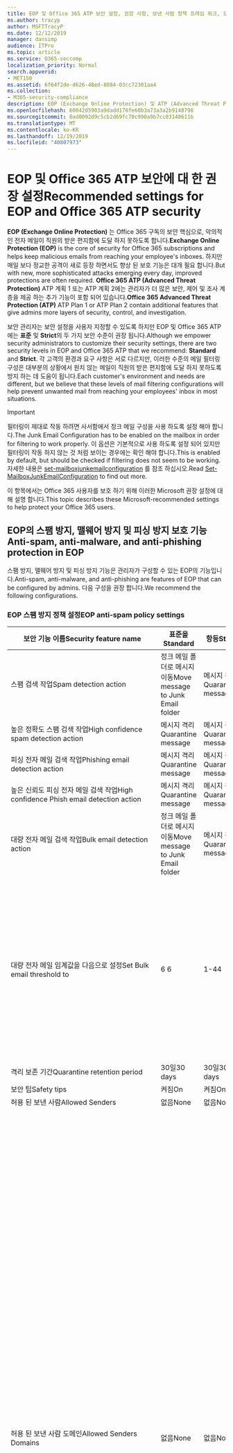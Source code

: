 ```yaml
---
title: EOP 및 Office 365 ATP 보안 설정, 권장 사항, 보낸 사람 정책 프레임 워크, 도메인 기반 메시지 보고 및 적합성에 대 한 Microsoft 권장 사항, DomainKeys 식별 된 메일, 단계, 작업 방법, 보안 기준, EOP에 대 한 초기 계획 ATP, 설치 ATP, 설치 EOP, ATP 구성, 구성 EOP, 보안 구성
ms.author: tracyp
author: MSFTTracyP
ms.date: 12/12/2019
manager: dansimp
audience: ITPro
ms.topic: article
ms.service: O365-seccomp
localization_priority: Normal
search.appverid:
- MET150
ms.assetid: 6f64f2de-d626-48ed-8084-03cc72301aa4
ms.collection:
- M365-security-compliance
description: EOP (Exchange Online Protection) 및 ATP (Advanced Threat Protection) 보안 설정에 대 한 모범 사례 표준 보호에 대 한 최신 권장 사항은 무엇 인가요? 보다 엄격한 기능을 사용 하려면 어떻게 해야 합니까? 또한 ATP (Advanced Threat Protection)를 사용 하는 경우에는 어떤 것을 얻게 됩니까?
ms.openlocfilehash: 60042d5903a9dadd178fe68b3a73a3a2b9148798
ms.sourcegitcommit: 0ad0092d9c5cb2d69fc70c990a9b7cc03140611b
ms.translationtype: MT
ms.contentlocale: ko-KR
ms.lasthandoff: 12/19/2019
ms.locfileid: "40807973"
---
```

# <a name="recommended-settings-for-eop-and-office-365-atp-security"></a><span data-ttu-id="80d9f-106">EOP 및 Office 365 ATP 보안에 대 한 권장 설정</span><span class="sxs-lookup"><span data-stu-id="80d9f-106">Recommended settings for EOP and Office 365 ATP security</span></span>

<span data-ttu-id="80d9f-107">**EOP (Exchange Online Protection)** 는 Office 365 구독의 보안 핵심으로, 악의적인 전자 메일이 직원의 받은 편지함에 도달 하지 못하도록 합니다.</span><span class="sxs-lookup"><span data-stu-id="80d9f-107">**Exchange Online Protection (EOP)** is the core of security for Office 365 subscriptions and helps keep malicious emails from reaching your employee's inboxes.</span></span> <span data-ttu-id="80d9f-108">하지만 매일 보다 정교한 공격이 새로 등장 하면서도 향상 된 보호 기능은 대개 필요 합니다.</span><span class="sxs-lookup"><span data-stu-id="80d9f-108">But with new, more sophisticated attacks emerging every day, improved protections are often required.</span></span> <span data-ttu-id="80d9f-109">**Office 365 ATP (Advanced Threat Protection)** ATP 계획 1 또는 ATP 계획 2에는 관리자가 더 많은 보안, 제어 및 조사 계층을 제공 하는 추가 기능이 포함 되어 있습니다.</span><span class="sxs-lookup"><span data-stu-id="80d9f-109">**Office 365 Advanced Threat Protection (ATP)** ATP Plan 1 or ATP Plan 2 contain additional features that give admins more layers of security, control, and investigation.</span></span>

<span data-ttu-id="80d9f-110">보안 관리자는 보안 설정을 사용자 지정할 수 있도록 하지만 EOP 및 Office 365 ATP에는 **표준** 및 **Strict**의 두 가지 보안 수준이 권장 됩니다.</span><span class="sxs-lookup"><span data-stu-id="80d9f-110">Although we empower security administrators to customize their security settings, there are two security levels in EOP and Office 365 ATP that we recommend: **Standard** and **Strict**.</span></span> <span data-ttu-id="80d9f-111">각 고객의 환경과 요구 사항은 서로 다르지만, 이러한 수준의 메일 필터링 구성은 대부분의 상황에서 원치 않는 메일이 직원의 받은 편지함에 도달 하지 못하도록 방지 하는 데 도움이 됩니다.</span><span class="sxs-lookup"><span data-stu-id="80d9f-111">Each customer's environment and needs are different, but we believe that these levels of mail filtering configurations will help prevent unwanted mail from reaching your employees' inbox in most situations.</span></span>

> [!IMPORTANT]
> <span data-ttu-id="80d9f-112">필터링이 제대로 작동 하려면 사서함에서 정크 메일 구성을 사용 하도록 설정 해야 합니다.</span><span class="sxs-lookup"><span data-stu-id="80d9f-112">The Junk Email Configuration has to be enabled on the mailbox in order for filtering to work properly.</span></span> <span data-ttu-id="80d9f-113">이 옵션은 기본적으로 사용 하도록 설정 되어 있지만 필터링이 작동 하지 않는 것 처럼 보이는 경우에는 확인 해야 합니다.</span><span class="sxs-lookup"><span data-stu-id="80d9f-113">This is enabled by default, but should be checked if filtering does not seem to be working.</span></span> <span data-ttu-id="80d9f-114">자세한 내용은 [set-mailboxjunkemailconfiguration](https://docs.microsoft.com/powershell/module/exchange/antispam-antimalware/set-mailboxjunkemailconfiguration) 를 참조 하십시오.</span><span class="sxs-lookup"><span data-stu-id="80d9f-114">Read [Set-MailboxJunkEmailConfiguration](https://docs.microsoft.com/powershell/module/exchange/antispam-antimalware/set-mailboxjunkemailconfiguration) to find out more.</span></span> 

<span data-ttu-id="80d9f-115">이 항목에서는 Office 365 사용자를 보호 하기 위해 이러한 Microsoft 권장 설정에 대해 설명 합니다.</span><span class="sxs-lookup"><span data-stu-id="80d9f-115">This topic describes these Microsoft-recommended settings to help protect your Office 365 users.</span></span>

## <a name="anti-spam-anti-malware-and-anti-phishing-protection-in-eop"></a><span data-ttu-id="80d9f-116">EOP의 스팸 방지, 맬웨어 방지 및 피싱 방지 보호 기능</span><span class="sxs-lookup"><span data-stu-id="80d9f-116">Anti-spam, anti-malware, and anti-phishing protection in EOP</span></span>

<span data-ttu-id="80d9f-117">스팸 방지, 맬웨어 방지 및 피싱 방지 기능은 관리자가 구성할 수 있는 EOP의 기능입니다.</span><span class="sxs-lookup"><span data-stu-id="80d9f-117">Anti-spam, anti-malware, and anti-phishing are features of EOP that can be configured by admins.</span></span> <span data-ttu-id="80d9f-118">다음 구성을 권장 합니다.</span><span class="sxs-lookup"><span data-stu-id="80d9f-118">We recommend the following configurations.</span></span>

### <a name="eop-anti-spam-policy-settings"></a><span data-ttu-id="80d9f-119">EOP 스팸 방지 정책 설정</span><span class="sxs-lookup"><span data-stu-id="80d9f-119">EOP anti-spam policy settings</span></span>

|<span data-ttu-id="80d9f-120">보안 기능 이름</span><span class="sxs-lookup"><span data-stu-id="80d9f-120">Security feature name</span></span>|<span data-ttu-id="80d9f-121">표준을</span><span class="sxs-lookup"><span data-stu-id="80d9f-121">Standard</span></span>|<span data-ttu-id="80d9f-122">항등</span><span class="sxs-lookup"><span data-stu-id="80d9f-122">Strict</span></span>|<span data-ttu-id="80d9f-123">댓글</span><span class="sxs-lookup"><span data-stu-id="80d9f-123">Comment</span></span>|
|---------|---------|---------|---------|
|<span data-ttu-id="80d9f-124">스팸 검색 작업</span><span class="sxs-lookup"><span data-stu-id="80d9f-124">Spam detection action</span></span>|<span data-ttu-id="80d9f-125">정크 메일 폴더로 메시지 이동</span><span class="sxs-lookup"><span data-stu-id="80d9f-125">Move message to Junk Email folder</span></span>|<span data-ttu-id="80d9f-126">메시지 격리</span><span class="sxs-lookup"><span data-stu-id="80d9f-126">Quarantine message</span></span>||
|<span data-ttu-id="80d9f-127">높은 정확도 스팸 검색 작업</span><span class="sxs-lookup"><span data-stu-id="80d9f-127">High confidence spam detection action</span></span>|<span data-ttu-id="80d9f-128">메시지 격리</span><span class="sxs-lookup"><span data-stu-id="80d9f-128">Quarantine message</span></span>|<span data-ttu-id="80d9f-129">메시지 격리</span><span class="sxs-lookup"><span data-stu-id="80d9f-129">Quarantine message</span></span>||
|<span data-ttu-id="80d9f-130">피싱 전자 메일 검색 작업</span><span class="sxs-lookup"><span data-stu-id="80d9f-130">Phishing email detection action</span></span>|<span data-ttu-id="80d9f-131">메시지 격리</span><span class="sxs-lookup"><span data-stu-id="80d9f-131">Quarantine message</span></span>|<span data-ttu-id="80d9f-132">메시지 격리</span><span class="sxs-lookup"><span data-stu-id="80d9f-132">Quarantine message</span></span>||
|<span data-ttu-id="80d9f-133">높은 신뢰도 피싱 전자 메일 검색 작업</span><span class="sxs-lookup"><span data-stu-id="80d9f-133">High confidence Phish email detection action</span></span>|<span data-ttu-id="80d9f-134">메시지 격리</span><span class="sxs-lookup"><span data-stu-id="80d9f-134">Quarantine message</span></span>|<span data-ttu-id="80d9f-135">메시지 격리</span><span class="sxs-lookup"><span data-stu-id="80d9f-135">Quarantine message</span></span>||
|<span data-ttu-id="80d9f-136">대량 전자 메일 검색 작업</span><span class="sxs-lookup"><span data-stu-id="80d9f-136">Bulk email detection action</span></span>|<span data-ttu-id="80d9f-137">정크 메일 폴더로 메시지 이동</span><span class="sxs-lookup"><span data-stu-id="80d9f-137">Move message to Junk Email folder</span></span>|<span data-ttu-id="80d9f-138">메시지 격리</span><span class="sxs-lookup"><span data-stu-id="80d9f-138">Quarantine message</span></span>||
|<span data-ttu-id="80d9f-139">대량 전자 메일 임계값을 다음으로 설정</span><span class="sxs-lookup"><span data-stu-id="80d9f-139">Set Bulk email threshold to</span></span>|<span data-ttu-id="80d9f-140">6 </span><span class="sxs-lookup"><span data-stu-id="80d9f-140">6</span></span>|<span data-ttu-id="80d9f-141">1-4</span><span class="sxs-lookup"><span data-stu-id="80d9f-141">4</span></span>|<span data-ttu-id="80d9f-142">기본값은 7 이지만이 값을 6으로 변경 하는 것이 좋습니다.</span><span class="sxs-lookup"><span data-stu-id="80d9f-142">The default value is currently 7, but we recommend that you change it to 6.</span></span> <span data-ttu-id="80d9f-143">자세한 내용은 [대량 불만 수준 값](bulk-complaint-level-values.md)을 참조 하십시오.</span><span class="sxs-lookup"><span data-stu-id="80d9f-143">For details, see [Bulk Complaint Level values](bulk-complaint-level-values.md).</span></span>|
|<span data-ttu-id="80d9f-144">격리 보존 기간</span><span class="sxs-lookup"><span data-stu-id="80d9f-144">Quarantine retention period</span></span>|<span data-ttu-id="80d9f-145">30일</span><span class="sxs-lookup"><span data-stu-id="80d9f-145">30 days</span></span>|<span data-ttu-id="80d9f-146">30일</span><span class="sxs-lookup"><span data-stu-id="80d9f-146">30 days</span></span>||
|<span data-ttu-id="80d9f-147">보안 팁</span><span class="sxs-lookup"><span data-stu-id="80d9f-147">Safety tips</span></span>|<span data-ttu-id="80d9f-148">켜짐</span><span class="sxs-lookup"><span data-stu-id="80d9f-148">On</span></span>|<span data-ttu-id="80d9f-149">켜짐</span><span class="sxs-lookup"><span data-stu-id="80d9f-149">On</span></span>||
|<span data-ttu-id="80d9f-150">허용 된 보낸 사람</span><span class="sxs-lookup"><span data-stu-id="80d9f-150">Allowed Senders</span></span>|<span data-ttu-id="80d9f-151">없음</span><span class="sxs-lookup"><span data-stu-id="80d9f-151">None</span></span>|<span data-ttu-id="80d9f-152">없음</span><span class="sxs-lookup"><span data-stu-id="80d9f-152">None</span></span>||
|<span data-ttu-id="80d9f-153">허용 된 보낸 사람 도메인</span><span class="sxs-lookup"><span data-stu-id="80d9f-153">Allowed Senders Domains</span></span>|<span data-ttu-id="80d9f-154">없음</span><span class="sxs-lookup"><span data-stu-id="80d9f-154">None</span></span>|<span data-ttu-id="80d9f-155">없음</span><span class="sxs-lookup"><span data-stu-id="80d9f-155">None</span></span>|<span data-ttu-id="80d9f-156">소유한 도메인 (허용 _도메인이_라고도 함)을 허용 된 보낸 사람 목록에 추가 하지 않아도 됩니다.</span><span class="sxs-lookup"><span data-stu-id="80d9f-156">Adding domains that you own (also known as _accepted domains_) to the allowed senders list is not required.</span></span> <span data-ttu-id="80d9f-157">실제로는 잘못 된 행위자가 메일을 필터링 할 수 있는 기회를 만들기 때문에 높은 위험으로 간주 됩니다. **스팸 방지 설정** 페이지의 보안 & 준수 센터 [에서 스푸핑 정보를 사용 하](learn-about-spoof-intelligence.md) 여 조직의 일부인 도메인을 스푸핑 하는 모든 보낸 사람을 검토 하거나 외부 도메인을 위장 합니다.</span><span class="sxs-lookup"><span data-stu-id="80d9f-157">In fact, it's considered high risk since it creates opportunities for bad actors to send you mail that would otherwise be filtered out. Use [spoof intelligence](learn-about-spoof-intelligence.md) in the Security & Compliance Center on the **Anti-spam settings** page to review all senders who are spoofing either domains that are part of your organization, or spoofing external domains.</span></span>|
|<span data-ttu-id="80d9f-158">수신 거부</span><span class="sxs-lookup"><span data-stu-id="80d9f-158">Blocked Senders</span></span>|<span data-ttu-id="80d9f-159">없음</span><span class="sxs-lookup"><span data-stu-id="80d9f-159">None</span></span>|<span data-ttu-id="80d9f-160">없음</span><span class="sxs-lookup"><span data-stu-id="80d9f-160">None</span></span>||
|<span data-ttu-id="80d9f-161">수신 거부 도메인</span><span class="sxs-lookup"><span data-stu-id="80d9f-161">Blocked Senders domains</span></span>|<span data-ttu-id="80d9f-162">없음</span><span class="sxs-lookup"><span data-stu-id="80d9f-162">None</span></span>|<span data-ttu-id="80d9f-163">없음</span><span class="sxs-lookup"><span data-stu-id="80d9f-163">None</span></span>||
|<span data-ttu-id="80d9f-164">최종 사용자 스팸 알림 빈도</span><span class="sxs-lookup"><span data-stu-id="80d9f-164">End user spam notification frequency</span></span>|<span data-ttu-id="80d9f-165">사용</span><span class="sxs-lookup"><span data-stu-id="80d9f-165">Enabled</span></span>|<span data-ttu-id="80d9f-166">사용</span><span class="sxs-lookup"><span data-stu-id="80d9f-166">Enabled</span></span>|<span data-ttu-id="80d9f-167">3 일</span><span class="sxs-lookup"><span data-stu-id="80d9f-167">3 days</span></span>|
|<span data-ttu-id="80d9f-168">제로 시간 자동 삭제</span><span class="sxs-lookup"><span data-stu-id="80d9f-168">Zero Hour auto purge</span></span>|<span data-ttu-id="80d9f-169">켜짐</span><span class="sxs-lookup"><span data-stu-id="80d9f-169">On</span></span>|<span data-ttu-id="80d9f-170">켜짐</span><span class="sxs-lookup"><span data-stu-id="80d9f-170">On</span></span>|<span data-ttu-id="80d9f-171">스팸 및 피싱 ZAP에 대해</span><span class="sxs-lookup"><span data-stu-id="80d9f-171">For both Spam and Phish ZAP</span></span>|
|<span data-ttu-id="80d9f-172">MarkAsSpamBulkMail</span><span class="sxs-lookup"><span data-stu-id="80d9f-172">MarkAsSpamBulkMail</span></span>|<span data-ttu-id="80d9f-173">켜짐</span><span class="sxs-lookup"><span data-stu-id="80d9f-173">On</span></span>|<span data-ttu-id="80d9f-174">켜짐</span><span class="sxs-lookup"><span data-stu-id="80d9f-174">On</span></span>|<span data-ttu-id="80d9f-175">이 설정은 PowerShell 에서만 사용할 수 있습니다.</span><span class="sxs-lookup"><span data-stu-id="80d9f-175">This setting is only available in PowerShell</span></span>|

<span data-ttu-id="80d9f-176">스팸 방지 정책에는이 문서를 작성할 당시 더 이상 사용 되지 않는 몇 가지 다른 매개 변수가 있습니다.</span><span class="sxs-lookup"><span data-stu-id="80d9f-176">There are several other parameters in the Anti-spam policy called Advanced Spam filter that are being deprecated at the time of this writing.</span></span> <span data-ttu-id="80d9f-177">이에 대 한 권장 설정은 표준 수준과 엄격한 수준 모두에 대해 기능을 **해제** 하는 것입니다.</span><span class="sxs-lookup"><span data-stu-id="80d9f-177">Our recommended settings for these are to turn them **OFF** for both Standard and Strict levels:</span></span>

|<span data-ttu-id="80d9f-178">보안 기능 이름</span><span class="sxs-lookup"><span data-stu-id="80d9f-178">Security feature name</span></span>| <span data-ttu-id="80d9f-179">Comments</span><span class="sxs-lookup"><span data-stu-id="80d9f-179">Comments</span></span> |
|---------|---------|
|<span data-ttu-id="80d9f-180">IncreaseScoreWithImageLinks</span><span class="sxs-lookup"><span data-stu-id="80d9f-180">IncreaseScoreWithImageLinks</span></span>| |
|<span data-ttu-id="80d9f-181">IncreaseScoreWithNumericIps</span><span class="sxs-lookup"><span data-stu-id="80d9f-181">IncreaseScoreWithNumericIps</span></span>| |
|<span data-ttu-id="80d9f-182">IncreaseScoreWithRedirectToOtherPort</span><span class="sxs-lookup"><span data-stu-id="80d9f-182">IncreaseScoreWithRedirectToOtherPort</span></span>| |
|<span data-ttu-id="80d9f-183">IncreaseScoreWithBizOrInfoUrls</span><span class="sxs-lookup"><span data-stu-id="80d9f-183">IncreaseScoreWithBizOrInfoUrls</span></span>| |
|<span data-ttu-id="80d9f-184">MarkAsSpamEmptyMessages</span><span class="sxs-lookup"><span data-stu-id="80d9f-184">MarkAsSpamEmptyMessages</span></span>| |
|<span data-ttu-id="80d9f-185">MarkAsSpamJavaScriptInHtml</span><span class="sxs-lookup"><span data-stu-id="80d9f-185">MarkAsSpamJavaScriptInHtml</span></span>| |
|<span data-ttu-id="80d9f-186">MarkAsSpamFramesInHtml</span><span class="sxs-lookup"><span data-stu-id="80d9f-186">MarkAsSpamFramesInHtml</span></span>| |
|<span data-ttu-id="80d9f-187">MarkAsSpamObjectTagsInHtml</span><span class="sxs-lookup"><span data-stu-id="80d9f-187">MarkAsSpamObjectTagsInHtml</span></span>| |
|<span data-ttu-id="80d9f-188">MarkAsSpamEmbedTagsInHtml</span><span class="sxs-lookup"><span data-stu-id="80d9f-188">MarkAsSpamEmbedTagsInHtml</span></span>| |
|<span data-ttu-id="80d9f-189">MarkAsSpamFormTagsInHtml</span><span class="sxs-lookup"><span data-stu-id="80d9f-189">MarkAsSpamFormTagsInHtml</span></span>| |
|<span data-ttu-id="80d9f-190">MarkAsSpamWebBugsInHtml</span><span class="sxs-lookup"><span data-stu-id="80d9f-190">MarkAsSpamWebBugsInHtml</span></span>| |
|<span data-ttu-id="80d9f-191">MarkAsSpamSensitiveWordList</span><span class="sxs-lookup"><span data-stu-id="80d9f-191">MarkAsSpamSensitiveWordList</span></span>| |
|<span data-ttu-id="80d9f-192">MarkAsSpamFromAddressAuthFail</span><span class="sxs-lookup"><span data-stu-id="80d9f-192">MarkAsSpamFromAddressAuthFail</span></span>| |
|<span data-ttu-id="80d9f-193">MarkAsSpamNdrBackscatter</span><span class="sxs-lookup"><span data-stu-id="80d9f-193">MarkAsSpamNdrBackscatter</span></span>| |
|<span data-ttu-id="80d9f-194">MarkAsSpamSpfRecordHardFail</span><span class="sxs-lookup"><span data-stu-id="80d9f-194">MarkAsSpamSpfRecordHardFail</span></span>| |

#### <a name="eop-outbound-spam-filter-policy-settings"></a><span data-ttu-id="80d9f-195">EOP 아웃 바운드 스팸 필터 정책 설정</span><span class="sxs-lookup"><span data-stu-id="80d9f-195">EOP outbound spam filter policy settings</span></span>

|<span data-ttu-id="80d9f-196">보안 기능 이름</span><span class="sxs-lookup"><span data-stu-id="80d9f-196">Security feature name</span></span>|<span data-ttu-id="80d9f-197">표준을</span><span class="sxs-lookup"><span data-stu-id="80d9f-197">Standard</span></span>|<span data-ttu-id="80d9f-198">항등</span><span class="sxs-lookup"><span data-stu-id="80d9f-198">Strict</span></span>|<span data-ttu-id="80d9f-199">댓글</span><span class="sxs-lookup"><span data-stu-id="80d9f-199">Comment</span></span>|
|---------|---------|---------|---------|
|<span data-ttu-id="80d9f-200">아웃 바운드 스팸 정책 받는 사람 제한-외부 시간 제한</span><span class="sxs-lookup"><span data-stu-id="80d9f-200">Outbound spam policy Recipient Limits - External hourly limit</span></span>|<span data-ttu-id="80d9f-201">500</span><span class="sxs-lookup"><span data-stu-id="80d9f-201">500</span></span>|<span data-ttu-id="80d9f-202">400</span><span class="sxs-lookup"><span data-stu-id="80d9f-202">400</span></span>||
|<span data-ttu-id="80d9f-203">아웃 바운드 스팸 정책 받는 사람 제한-내부 시간 제한</span><span class="sxs-lookup"><span data-stu-id="80d9f-203">Outbound spam policy Recipient Limits - Internal hourly limit</span></span>|<span data-ttu-id="80d9f-204">1000</span><span class="sxs-lookup"><span data-stu-id="80d9f-204">1000</span></span>|<span data-ttu-id="80d9f-205">800</span><span class="sxs-lookup"><span data-stu-id="80d9f-205">800</span></span>||
|<span data-ttu-id="80d9f-206">아웃 바운드 스팸 정책 받는 사람 제한-일별 제한</span><span class="sxs-lookup"><span data-stu-id="80d9f-206">Outbound spam policy Recipient Limits - Daily limit</span></span>|<span data-ttu-id="80d9f-207">1000</span><span class="sxs-lookup"><span data-stu-id="80d9f-207">1000</span></span>|<span data-ttu-id="80d9f-208">800</span><span class="sxs-lookup"><span data-stu-id="80d9f-208">800</span></span>||
|<span data-ttu-id="80d9f-209">사용자가 제한을 초과 하는 경우의 동작</span><span class="sxs-lookup"><span data-stu-id="80d9f-209">Action when a user exceeds the limits</span></span>|<span data-ttu-id="80d9f-210">사용자가 메일을 보낼 수 없도록 제한</span><span class="sxs-lookup"><span data-stu-id="80d9f-210">Restrict the user from sending mail</span></span>|<span data-ttu-id="80d9f-211">사용자가 메일을 보낼 수 없도록 제한</span><span class="sxs-lookup"><span data-stu-id="80d9f-211">Restrict the user from sending mail</span></span>||

### <a name="eop-anti-malware-policy-settings"></a><span data-ttu-id="80d9f-212">EOP 맬웨어 방지 정책 설정</span><span class="sxs-lookup"><span data-stu-id="80d9f-212">EOP anti-malware policy settings</span></span>

|<span data-ttu-id="80d9f-213">보안 기능 이름</span><span class="sxs-lookup"><span data-stu-id="80d9f-213">Security feature name</span></span>|<span data-ttu-id="80d9f-214">표준을</span><span class="sxs-lookup"><span data-stu-id="80d9f-214">Standard</span></span>|<span data-ttu-id="80d9f-215">항등</span><span class="sxs-lookup"><span data-stu-id="80d9f-215">Strict</span></span>|<span data-ttu-id="80d9f-216">댓글</span><span class="sxs-lookup"><span data-stu-id="80d9f-216">Comment</span></span>|
|---------|---------|---------|---------|
|<span data-ttu-id="80d9f-217">맬웨어 검색 응답</span><span class="sxs-lookup"><span data-stu-id="80d9f-217">Malware Detection Response</span></span>|<span data-ttu-id="80d9f-218">아니요</span><span class="sxs-lookup"><span data-stu-id="80d9f-218">No</span></span>|<span data-ttu-id="80d9f-219">아니요</span><span class="sxs-lookup"><span data-stu-id="80d9f-219">No</span></span>|<span data-ttu-id="80d9f-220">전자 메일 첨부 파일에서 맬웨어가 검색 되 면 메시지가 격리 되며 관리자만 해제할 수 있습니다.</span><span class="sxs-lookup"><span data-stu-id="80d9f-220">If malware is detected in an email attachment, the message will be quarantined and can be released only by an admin.</span></span>|
|<span data-ttu-id="80d9f-221">의심 스러운 파일 형식 차단에 대 한 "일반 첨부 파일 형식 필터"</span><span class="sxs-lookup"><span data-stu-id="80d9f-221">"Common Attachment Type Filter" for blocking suspicious file types</span></span>|<span data-ttu-id="80d9f-222">켜짐</span><span class="sxs-lookup"><span data-stu-id="80d9f-222">On</span></span>|<span data-ttu-id="80d9f-223">켜짐</span><span class="sxs-lookup"><span data-stu-id="80d9f-223">On</span></span>||
|<span data-ttu-id="80d9f-224">맬웨어 제로 시간 자동 삭제</span><span class="sxs-lookup"><span data-stu-id="80d9f-224">Malware Zero-hour Auto Purge</span></span>|<span data-ttu-id="80d9f-225">켜짐</span><span class="sxs-lookup"><span data-stu-id="80d9f-225">On</span></span>|<span data-ttu-id="80d9f-226">켜짐</span><span class="sxs-lookup"><span data-stu-id="80d9f-226">On</span></span>||
|<span data-ttu-id="80d9f-227">배달 되지 않은 메시지의 내부 보낸 사람에 게 알림</span><span class="sxs-lookup"><span data-stu-id="80d9f-227">Notify internal senders of the undelivered message</span></span>|<span data-ttu-id="80d9f-228">사용 안 함</span><span class="sxs-lookup"><span data-stu-id="80d9f-228">Disabled</span></span>|<span data-ttu-id="80d9f-229">사용 안 함</span><span class="sxs-lookup"><span data-stu-id="80d9f-229">Disabled</span></span>||
|<span data-ttu-id="80d9f-230">배달 되지 않은 메시지의 외부 보낸 사람에 게 알림</span><span class="sxs-lookup"><span data-stu-id="80d9f-230">Notify external senders of the undelivered message</span></span>|<span data-ttu-id="80d9f-231">사용 안 함</span><span class="sxs-lookup"><span data-stu-id="80d9f-231">Disabled</span></span>|<span data-ttu-id="80d9f-232">사용 안 함</span><span class="sxs-lookup"><span data-stu-id="80d9f-232">Disabled</span></span>||

### <a name="eop-anti-phishing-policy-settings"></a><span data-ttu-id="80d9f-233">EOP 피싱 방지 정책 설정</span><span class="sxs-lookup"><span data-stu-id="80d9f-233">EOP anti-phishing policy settings</span></span>

|<span data-ttu-id="80d9f-234">보안 기능 이름</span><span class="sxs-lookup"><span data-stu-id="80d9f-234">Security feature name</span></span>|<span data-ttu-id="80d9f-235">표준을</span><span class="sxs-lookup"><span data-stu-id="80d9f-235">Standard</span></span>|<span data-ttu-id="80d9f-236">항등</span><span class="sxs-lookup"><span data-stu-id="80d9f-236">Strict</span></span>|<span data-ttu-id="80d9f-237">댓글</span><span class="sxs-lookup"><span data-stu-id="80d9f-237">Comment</span></span>|
|---------|---------|---------|---------|
|<span data-ttu-id="80d9f-238">스푸핑 방지 보호 사용</span><span class="sxs-lookup"><span data-stu-id="80d9f-238">Enable anti-spoofing protection</span></span>|<span data-ttu-id="80d9f-239">켜짐</span><span class="sxs-lookup"><span data-stu-id="80d9f-239">On</span></span>|<span data-ttu-id="80d9f-240">켜짐</span><span class="sxs-lookup"><span data-stu-id="80d9f-240">On</span></span>||
|<span data-ttu-id="80d9f-241">인증 되지 않은 보낸 사람 (태깅) 사용</span><span class="sxs-lookup"><span data-stu-id="80d9f-241">Enable Unauthenticated Sender (tagging)</span></span>|<span data-ttu-id="80d9f-242">켜짐</span><span class="sxs-lookup"><span data-stu-id="80d9f-242">On</span></span>|<span data-ttu-id="80d9f-243">켜짐</span><span class="sxs-lookup"><span data-stu-id="80d9f-243">On</span></span>||
|<span data-ttu-id="80d9f-244">도메인을 스푸핑할 수 없는 사용자가 전자 메일을 보낸 경우</span><span class="sxs-lookup"><span data-stu-id="80d9f-244">If email is sent by someone who's not allowed to spoof your domain</span></span>|<span data-ttu-id="80d9f-245">받는 사람의 정크 메일 폴더로 메시지 이동</span><span class="sxs-lookup"><span data-stu-id="80d9f-245">Move message to the recipients' Junk Email folders</span></span>|<span data-ttu-id="80d9f-246">메시지 격리</span><span class="sxs-lookup"><span data-stu-id="80d9f-246">Quarantine the message</span></span>||

## <a name="office-365-advanced-threat-protection-security"></a><span data-ttu-id="80d9f-247">Office 365 Advanced Threat Protection 보안</span><span class="sxs-lookup"><span data-stu-id="80d9f-247">Office 365 Advanced Threat Protection security</span></span>

<span data-ttu-id="80d9f-248">추가 보안 이점은 Office 365의 ATP (Advanced Threat Protection) 구독에서 제공 됩니다.</span><span class="sxs-lookup"><span data-stu-id="80d9f-248">Additional security benefits come with an Office 365 Advanced Threat Protection (ATP) subscription.</span></span> <span data-ttu-id="80d9f-249">최신 뉴스 및 정보에 대 한 [Office 365 ATP의 새로운 기능](whats-new-in-office-365-atp.md)을 확인할 수 있습니다.</span><span class="sxs-lookup"><span data-stu-id="80d9f-249">For the latest news and information, you can see [What's new in Office 365 ATP](whats-new-in-office-365-atp.md).</span></span>

<span data-ttu-id="80d9f-250">Office 365 ATP에는 악의적인 첨부 파일이 있는 전자 메일이 배달 되지 않도록 하 고 사용자가 안전 하지 않을 수 있는 Url을 클릭 하지 못하도록 하기 위한 안전한 첨부 파일 및 안전한 링크 정책이 포함 되어 있습니다.</span><span class="sxs-lookup"><span data-stu-id="80d9f-250">Office 365 ATP includes the Safe Attachment and Safe Links policies to prevent email with potentially malicious attachments from being delivered, and to keep users from clicking potentially unsafe URLs.</span></span>

> [!IMPORTANT]
> <span data-ttu-id="80d9f-251">고급 피싱 방지는 Office 365 ATP 구독의 혜택 중 하나입니다.</span><span class="sxs-lookup"><span data-stu-id="80d9f-251">Advanced anti-phishing is one of the benefits of an Office 365 ATP subscription.</span></span> <span data-ttu-id="80d9f-252">기본적으로 사용 하도록 설정 되어 있지만 메일 필터링을 시작 하려면 먼저 하나 이상의 피싱 방지 정책을 구성 ***해야 합니다*** .</span><span class="sxs-lookup"><span data-stu-id="80d9f-252">Although it's enabled by default, you ***must*** configure at least one anti-phishing policy before it can start filtering mail.</span></span> <span data-ttu-id="80d9f-253">피싱 방지 정책을 구성 하지 않으면 사용자가 위험한 전자 메일에 노출 될 수 있습니다.</span><span class="sxs-lookup"><span data-stu-id="80d9f-253">Forgetting to configure anti-phishing policies could exposes users to risky emails.</span></span> <span data-ttu-id="80d9f-254">Office 365 ATP 구독을 추가한 후에는 피싱 방지 정책을 구성 해야 합니다.</span><span class="sxs-lookup"><span data-stu-id="80d9f-254">Be sure to configure your anti-phishing policies after you add an Office 365 ATP subscription.</span></span>

<span data-ttu-id="80d9f-255">EOP에 Office 365 ATP 구독을 추가한 경우에는 다음 구성을 설정 합니다.</span><span class="sxs-lookup"><span data-stu-id="80d9f-255">If you've added an Office 365 ATP subscription to your EOP, set the following configurations.</span></span>

### <a name="office-atp-anti-phishing-policy-settings"></a><span data-ttu-id="80d9f-256">Office ATP 피싱 방지 정책 설정</span><span class="sxs-lookup"><span data-stu-id="80d9f-256">Office ATP anti-phishing policy settings</span></span>

<span data-ttu-id="80d9f-257">EOP 고객은 앞에서 설명한 것 처럼 기본 피싱 방지를 제공 하지만 Office 365 ATP에는 공격을 방지, 감지 및 수정 하는 데 도움이 되는 다양 한 기능 및 제어가 포함 되어 있습니다.</span><span class="sxs-lookup"><span data-stu-id="80d9f-257">EOP customers get basic anti-phishing as previously described, but Office 365 ATP includes more features and control to help prevent, detect, and remediate against attacks.</span></span>

|<span data-ttu-id="80d9f-258">가장 보안 기능 이름</span><span class="sxs-lookup"><span data-stu-id="80d9f-258">Impersonation security feature name</span></span>|<span data-ttu-id="80d9f-259">표준을</span><span class="sxs-lookup"><span data-stu-id="80d9f-259">Standard</span></span>|<span data-ttu-id="80d9f-260">항등</span><span class="sxs-lookup"><span data-stu-id="80d9f-260">Strict</span></span>|<span data-ttu-id="80d9f-261">댓글</span><span class="sxs-lookup"><span data-stu-id="80d9f-261">Comment</span></span>|
|---------|---------|---------|---------|
|<span data-ttu-id="80d9f-262">(가장 정책 편집) 보호할 사용자 추가</span><span class="sxs-lookup"><span data-stu-id="80d9f-262">(Edit impersonation policy) Add users to protect</span></span>|<span data-ttu-id="80d9f-263">켜짐</span><span class="sxs-lookup"><span data-stu-id="80d9f-263">On</span></span>|<span data-ttu-id="80d9f-264">켜짐</span><span class="sxs-lookup"><span data-stu-id="80d9f-264">On</span></span>|<span data-ttu-id="80d9f-265">조직에 따라 다르지만 주요 역할에 사용자를 추가 하는 것이 좋습니다.</span><span class="sxs-lookup"><span data-stu-id="80d9f-265">Depends on your organization, but we recommend adding users in key roles.</span></span> <span data-ttu-id="80d9f-266">내부적으로는 CEO, CFO 및 기타 선임 리더가 될 수 있습니다.</span><span class="sxs-lookup"><span data-stu-id="80d9f-266">Internally, these might be your CEO, CFO, and other senior leaders.</span></span> <span data-ttu-id="80d9f-267">외부에는 council 구성원 또는 이사회의 보드가 포함 될 수 있습니다.</span><span class="sxs-lookup"><span data-stu-id="80d9f-267">Externally, these could include council members or your board of directors.</span></span>|
|<span data-ttu-id="80d9f-268">(가장 정책 편집) 소유한 도메인을 자동으로 포함</span><span class="sxs-lookup"><span data-stu-id="80d9f-268">(Edit impersonation policy) Automatically include the domains I own</span></span>|<span data-ttu-id="80d9f-269">켜짐</span><span class="sxs-lookup"><span data-stu-id="80d9f-269">On</span></span>|<span data-ttu-id="80d9f-270">켜짐</span><span class="sxs-lookup"><span data-stu-id="80d9f-270">On</span></span>||
|<span data-ttu-id="80d9f-271">(가장 정책 편집) 사용자 지정 도메인 포함</span><span class="sxs-lookup"><span data-stu-id="80d9f-271">(Edit impersonation policy) Include custom domains</span></span>|<span data-ttu-id="80d9f-272">켜짐</span><span class="sxs-lookup"><span data-stu-id="80d9f-272">On</span></span>|<span data-ttu-id="80d9f-273">켜짐</span><span class="sxs-lookup"><span data-stu-id="80d9f-273">On</span></span>|<span data-ttu-id="80d9f-274">조직에 따라 다르지만 사용자가 소유 하지 않은 대부분의 도메인과 상호 작용 하는 도메인을 추가 하는 것이 좋습니다.</span><span class="sxs-lookup"><span data-stu-id="80d9f-274">Depends on your organization, but we recommend adding domains you interact with most that you don't own.</span></span>|
|<span data-ttu-id="80d9f-275">지정한 가장 한 사용자가 전자 메일을 보낸 경우</span><span class="sxs-lookup"><span data-stu-id="80d9f-275">If email is sent by an impersonated user you specified</span></span>|<span data-ttu-id="80d9f-276">메시지 격리</span><span class="sxs-lookup"><span data-stu-id="80d9f-276">Quarantine the message</span></span>|<span data-ttu-id="80d9f-277">메시지 격리</span><span class="sxs-lookup"><span data-stu-id="80d9f-277">Quarantine the message</span></span>||
|<span data-ttu-id="80d9f-278">지정한 가장 한 도메인에서 전자 메일을 보낸 경우</span><span class="sxs-lookup"><span data-stu-id="80d9f-278">If email is sent by an impersonated domain you specified</span></span>|<span data-ttu-id="80d9f-279">메시지 격리</span><span class="sxs-lookup"><span data-stu-id="80d9f-279">Quarantine the message</span></span>|<span data-ttu-id="80d9f-280">메시지 격리</span><span class="sxs-lookup"><span data-stu-id="80d9f-280">Quarantine the message</span></span>||
|<span data-ttu-id="80d9f-281">가장 한 사용자에 대 한 팁 표시</span><span class="sxs-lookup"><span data-stu-id="80d9f-281">Show tip for impersonated users</span></span>|<span data-ttu-id="80d9f-282">켜짐</span><span class="sxs-lookup"><span data-stu-id="80d9f-282">On</span></span>|<span data-ttu-id="80d9f-283">켜짐</span><span class="sxs-lookup"><span data-stu-id="80d9f-283">On</span></span>||
|<span data-ttu-id="80d9f-284">가장 한 도메인에 대 한 팁 표시</span><span class="sxs-lookup"><span data-stu-id="80d9f-284">Show tip for impersonated domains</span></span>|<span data-ttu-id="80d9f-285">켜짐</span><span class="sxs-lookup"><span data-stu-id="80d9f-285">On</span></span>|<span data-ttu-id="80d9f-286">켜짐</span><span class="sxs-lookup"><span data-stu-id="80d9f-286">On</span></span>||
|<span data-ttu-id="80d9f-287">비정상적 캐릭터에 대 한 팁 표시</span><span class="sxs-lookup"><span data-stu-id="80d9f-287">Show tip for unusual characters</span></span>|<span data-ttu-id="80d9f-288">켜짐</span><span class="sxs-lookup"><span data-stu-id="80d9f-288">On</span></span>|<span data-ttu-id="80d9f-289">켜짐</span><span class="sxs-lookup"><span data-stu-id="80d9f-289">On</span></span>||
|<span data-ttu-id="80d9f-290">사서함 인텔리전스 사용</span><span class="sxs-lookup"><span data-stu-id="80d9f-290">Enable Mailbox intelligence</span></span>|<span data-ttu-id="80d9f-291">켜짐</span><span class="sxs-lookup"><span data-stu-id="80d9f-291">On</span></span>|<span data-ttu-id="80d9f-292">켜짐</span><span class="sxs-lookup"><span data-stu-id="80d9f-292">On</span></span>||
|<span data-ttu-id="80d9f-293">사서함 인텔리전스 기반 가장 보호 사용</span><span class="sxs-lookup"><span data-stu-id="80d9f-293">Enable Mailbox intelligence based impersonation protection</span></span>|<span data-ttu-id="80d9f-294">켜짐</span><span class="sxs-lookup"><span data-stu-id="80d9f-294">On</span></span>|<span data-ttu-id="80d9f-295">켜짐</span><span class="sxs-lookup"><span data-stu-id="80d9f-295">On</span></span>||
|<span data-ttu-id="80d9f-296">사서함 인텔리전스를 통해 보호 되는 가장 된 사용자가 전자 메일을 보낸 경우</span><span class="sxs-lookup"><span data-stu-id="80d9f-296">If email is sent by an impersonated user protected by mailbox intelligence</span></span>|<span data-ttu-id="80d9f-297">받는 사람의 정크 메일 폴더로 메시지 이동</span><span class="sxs-lookup"><span data-stu-id="80d9f-297">Move message to the recipients' Junk Email folders</span></span>|<span data-ttu-id="80d9f-298">메시지 격리</span><span class="sxs-lookup"><span data-stu-id="80d9f-298">Quarantine the message</span></span>||
|<span data-ttu-id="80d9f-299">(가장 정책 편집) 신뢰할 수 있는 보낸 사람 및 도메인 추가</span><span class="sxs-lookup"><span data-stu-id="80d9f-299">(Edit impersonation policy) Add trusted senders and domains</span></span>|<span data-ttu-id="80d9f-300">없음</span><span class="sxs-lookup"><span data-stu-id="80d9f-300">None</span></span>|<span data-ttu-id="80d9f-301">없음</span><span class="sxs-lookup"><span data-stu-id="80d9f-301">None</span></span>|<span data-ttu-id="80d9f-302">조직에 따라 다르지만 가장을 제외 하 고는 피싱으로 표시 되는 사용자 또는 도메인을 추가 하는 것이 좋습니다.</span><span class="sxs-lookup"><span data-stu-id="80d9f-302">Depends on your organization, but we recommend adding users or domains that incorrectly get marked as phish due to impersonation only and not other filters.</span></span>|

|<span data-ttu-id="80d9f-303">스푸핑 보안 기능 이름</span><span class="sxs-lookup"><span data-stu-id="80d9f-303">Spoof security feature name</span></span>|<span data-ttu-id="80d9f-304">표준을</span><span class="sxs-lookup"><span data-stu-id="80d9f-304">Standard</span></span>|<span data-ttu-id="80d9f-305">항등</span><span class="sxs-lookup"><span data-stu-id="80d9f-305">Strict</span></span>|<span data-ttu-id="80d9f-306">댓글</span><span class="sxs-lookup"><span data-stu-id="80d9f-306">Comment</span></span>|
|---------|---------|---------|---------|
|<span data-ttu-id="80d9f-307">스푸핑 방지 보호 사용</span><span class="sxs-lookup"><span data-stu-id="80d9f-307">Enable anti-spoofing protection</span></span>|<span data-ttu-id="80d9f-308">켜짐</span><span class="sxs-lookup"><span data-stu-id="80d9f-308">On</span></span>|<span data-ttu-id="80d9f-309">켜짐</span><span class="sxs-lookup"><span data-stu-id="80d9f-309">On</span></span>||
|<span data-ttu-id="80d9f-310">인증 되지 않은 보낸 사람 (태깅) 사용</span><span class="sxs-lookup"><span data-stu-id="80d9f-310">Enable Unauthenticated Sender (tagging)</span></span>|<span data-ttu-id="80d9f-311">켜짐</span><span class="sxs-lookup"><span data-stu-id="80d9f-311">On</span></span>|<span data-ttu-id="80d9f-312">켜짐</span><span class="sxs-lookup"><span data-stu-id="80d9f-312">On</span></span>||
|<span data-ttu-id="80d9f-313">도메인을 스푸핑할 수 없는 사용자가 전자 메일을 보낸 경우</span><span class="sxs-lookup"><span data-stu-id="80d9f-313">If email is sent by someone who's not allowed to spoof your domain</span></span>|<span data-ttu-id="80d9f-314">받는 사람의 정크 메일 폴더로 메시지 이동</span><span class="sxs-lookup"><span data-stu-id="80d9f-314">Move message to the recipients' Junk Email folders</span></span>|<span data-ttu-id="80d9f-315">메시지 격리</span><span class="sxs-lookup"><span data-stu-id="80d9f-315">Quarantine the message</span></span>||
|<span data-ttu-id="80d9f-316">EnableAuthenticationSafetyTip</span><span class="sxs-lookup"><span data-stu-id="80d9f-316">EnableAuthenticationSafetyTip</span></span>|<span data-ttu-id="80d9f-317">참</span><span class="sxs-lookup"><span data-stu-id="80d9f-317">True</span></span>|<span data-ttu-id="80d9f-318">참</span><span class="sxs-lookup"><span data-stu-id="80d9f-318">True</span></span>|<span data-ttu-id="80d9f-319">이 설정은 PowerShell 에서만 사용할 수 있습니다.</span><span class="sxs-lookup"><span data-stu-id="80d9f-319">This setting is only available in PowerShell</span></span>|
|<span data-ttu-id="80d9f-320">EnableAuthenticationSoftPassSafetyTip</span><span class="sxs-lookup"><span data-stu-id="80d9f-320">EnableAuthenticationSoftPassSafetyTip</span></span>|<span data-ttu-id="80d9f-321">False</span><span class="sxs-lookup"><span data-stu-id="80d9f-321">False</span></span>|<span data-ttu-id="80d9f-322">참</span><span class="sxs-lookup"><span data-stu-id="80d9f-322">True</span></span>|<span data-ttu-id="80d9f-323">이 설정은 PowerShell 에서만 사용할 수 있습니다.</span><span class="sxs-lookup"><span data-stu-id="80d9f-323">This setting is only available in PowerShell</span></span>|
|<span data-ttu-id="80d9f-324">EnableSuspiciousSafetyTip</span><span class="sxs-lookup"><span data-stu-id="80d9f-324">EnableSuspiciousSafetyTip</span></span>|<span data-ttu-id="80d9f-325">False</span><span class="sxs-lookup"><span data-stu-id="80d9f-325">False</span></span>|<span data-ttu-id="80d9f-326">참</span><span class="sxs-lookup"><span data-stu-id="80d9f-326">True</span></span>|<span data-ttu-id="80d9f-327">이 설정은 PowerShell 에서만 사용할 수 있습니다.</span><span class="sxs-lookup"><span data-stu-id="80d9f-327">This setting is only available in PowerShell</span></span>|
|<span data-ttu-id="80d9f-328">TreatSoftPassAsAuthenticated</span><span class="sxs-lookup"><span data-stu-id="80d9f-328">TreatSoftPassAsAuthenticated</span></span>|<span data-ttu-id="80d9f-329">참</span><span class="sxs-lookup"><span data-stu-id="80d9f-329">True</span></span>|<span data-ttu-id="80d9f-330">False</span><span class="sxs-lookup"><span data-stu-id="80d9f-330">False</span></span>|<span data-ttu-id="80d9f-331">이 설정은 PowerShell 에서만 사용할 수 있습니다.</span><span class="sxs-lookup"><span data-stu-id="80d9f-331">This setting is only available in PowerShell</span></span>|

|<span data-ttu-id="80d9f-332">고급 설정 보안 기능 이름</span><span class="sxs-lookup"><span data-stu-id="80d9f-332">Advanced settings security feature name</span></span>|<span data-ttu-id="80d9f-333">표준을</span><span class="sxs-lookup"><span data-stu-id="80d9f-333">Standard</span></span>|<span data-ttu-id="80d9f-334">항등</span><span class="sxs-lookup"><span data-stu-id="80d9f-334">Strict</span></span>|<span data-ttu-id="80d9f-335">댓글</span><span class="sxs-lookup"><span data-stu-id="80d9f-335">Comment</span></span>|
|---------|---------|---------|---------|
|<span data-ttu-id="80d9f-336">고급 피싱 임계값</span><span class="sxs-lookup"><span data-stu-id="80d9f-336">Advanced phishing thresholds</span></span>|<span data-ttu-id="80d9f-337">2-적극적인</span><span class="sxs-lookup"><span data-stu-id="80d9f-337">2 - Aggressive</span></span>|<span data-ttu-id="80d9f-338">3-적극적인</span><span class="sxs-lookup"><span data-stu-id="80d9f-338">3 - More aggressive</span></span>||

### <a name="safe-links-settings"></a><span data-ttu-id="80d9f-339">안전한 링크 설정</span><span class="sxs-lookup"><span data-stu-id="80d9f-339">Safe Links settings</span></span>

|<span data-ttu-id="80d9f-340">보안 기능 이름</span><span class="sxs-lookup"><span data-stu-id="80d9f-340">Security feature name</span></span>|<span data-ttu-id="80d9f-341">표준을</span><span class="sxs-lookup"><span data-stu-id="80d9f-341">Standard</span></span>|<span data-ttu-id="80d9f-342">항등</span><span class="sxs-lookup"><span data-stu-id="80d9f-342">Strict</span></span>|<span data-ttu-id="80d9f-343">댓글</span><span class="sxs-lookup"><span data-stu-id="80d9f-343">Comment</span></span>|
|---------|---------|---------|---------|
|<span data-ttu-id="80d9f-344">Office 365 앱, iOS 및 Android 용 Office에서 ATP 안전한 링크 사용</span><span class="sxs-lookup"><span data-stu-id="80d9f-344">Use ATP Safe Links in Office 365 Apps, Office for iOS and Android</span></span>|<span data-ttu-id="80d9f-345">사용</span><span class="sxs-lookup"><span data-stu-id="80d9f-345">Enabled</span></span>|<span data-ttu-id="80d9f-346">사용</span><span class="sxs-lookup"><span data-stu-id="80d9f-346">Enabled</span></span>|<span data-ttu-id="80d9f-347">이는 전체 조직에 적용 되는 ATP 안전한 링크 정책에 속합니다.</span><span class="sxs-lookup"><span data-stu-id="80d9f-347">This falls under the ATP Safe Links Policies that apply to the entire organization</span></span>|
<span data-ttu-id="80d9f-348">사용자가 안전 링크를 클릭 하는 경우 추적 안 함</span><span class="sxs-lookup"><span data-stu-id="80d9f-348">Do not track when users click safe links</span></span>|<span data-ttu-id="80d9f-349">사용 안 함</span><span class="sxs-lookup"><span data-stu-id="80d9f-349">Disabled</span></span>|<span data-ttu-id="80d9f-350">사용 안 함</span><span class="sxs-lookup"><span data-stu-id="80d9f-350">Disabled</span></span>|<span data-ttu-id="80d9f-351">이는 전체 조직에 적용 되는 ATP 안전한 링크 정책에 속합니다.</span><span class="sxs-lookup"><span data-stu-id="80d9f-351">This falls under the ATP Safe Links Policies that apply to the entire organization</span></span>|
|<span data-ttu-id="80d9f-352">사용자가 원본 URL에 대 한 안전한 링크를 클릭 하는 것을 허용 하지 않음</span><span class="sxs-lookup"><span data-stu-id="80d9f-352">Do not let users click through safe links to original URL</span></span>|<span data-ttu-id="80d9f-353">사용</span><span class="sxs-lookup"><span data-stu-id="80d9f-353">Enabled</span></span>|<span data-ttu-id="80d9f-354">사용</span><span class="sxs-lookup"><span data-stu-id="80d9f-354">Enabled</span></span>|<span data-ttu-id="80d9f-355">이는 전체 조직에 적용 되는 ATP 안전한 링크 정책에 속합니다.</span><span class="sxs-lookup"><span data-stu-id="80d9f-355">This falls under the ATP Safe Links Policies that apply to the entire organization</span></span>|
|<span data-ttu-id="80d9f-356">메시지의 알려지지 않은 악성 Url에 대 한 작업</span><span class="sxs-lookup"><span data-stu-id="80d9f-356">Action for unknown potentially malicious URLs in messages</span></span>|<span data-ttu-id="80d9f-357">켜짐</span><span class="sxs-lookup"><span data-stu-id="80d9f-357">On</span></span>|<span data-ttu-id="80d9f-358">켜짐</span><span class="sxs-lookup"><span data-stu-id="80d9f-358">On</span></span>||
|<span data-ttu-id="80d9f-359">의심 스러운 링크에 대 한 실시간 URL 검사 및 파일을 가리키는 링크를 적용 합니다.</span><span class="sxs-lookup"><span data-stu-id="80d9f-359">Apply real-time URL scanning for suspicious links and links that point to files</span></span>|<span data-ttu-id="80d9f-360">사용</span><span class="sxs-lookup"><span data-stu-id="80d9f-360">Enabled</span></span>|<span data-ttu-id="80d9f-361">사용</span><span class="sxs-lookup"><span data-stu-id="80d9f-361">Enabled</span></span>||
|<span data-ttu-id="80d9f-362">메시지를 배달 하기 전에 URL 검색이 완료 될 때까지 기다립니다.</span><span class="sxs-lookup"><span data-stu-id="80d9f-362">Wait for URL scanning to complete before delivering the message</span></span>|<span data-ttu-id="80d9f-363">사용</span><span class="sxs-lookup"><span data-stu-id="80d9f-363">Enabled</span></span>|<span data-ttu-id="80d9f-364">사용</span><span class="sxs-lookup"><span data-stu-id="80d9f-364">Enabled</span></span>||
|<span data-ttu-id="80d9f-365">조직 내에서 전송 된 전자 메일 메시지에 안전한 링크 적용</span><span class="sxs-lookup"><span data-stu-id="80d9f-365">Apply safe links to email messages sent within the organization</span></span>|<span data-ttu-id="80d9f-366">사용</span><span class="sxs-lookup"><span data-stu-id="80d9f-366">Enabled</span></span>|<span data-ttu-id="80d9f-367">사용</span><span class="sxs-lookup"><span data-stu-id="80d9f-367">Enabled</span></span>||

### <a name="safe-attachments"></a><span data-ttu-id="80d9f-368">안전한 첨부 파일</span><span class="sxs-lookup"><span data-stu-id="80d9f-368">Safe Attachments</span></span>

|<span data-ttu-id="80d9f-369">보안 기능 이름</span><span class="sxs-lookup"><span data-stu-id="80d9f-369">Security feature name</span></span>|<span data-ttu-id="80d9f-370">표준을</span><span class="sxs-lookup"><span data-stu-id="80d9f-370">Standard</span></span>|<span data-ttu-id="80d9f-371">항등</span><span class="sxs-lookup"><span data-stu-id="80d9f-371">Strict</span></span>|<span data-ttu-id="80d9f-372">댓글</span><span class="sxs-lookup"><span data-stu-id="80d9f-372">Comment</span></span>|
|---------|---------|---------|---------|
|<span data-ttu-id="80d9f-373">SharePoint, OneDrive 및 Microsoft Teams에 대한 ATP 켜기</span><span class="sxs-lookup"><span data-stu-id="80d9f-373">Turn on ATP for SharePoint, OneDrive, and Microsoft Teams</span></span>|<span data-ttu-id="80d9f-374">사용</span><span class="sxs-lookup"><span data-stu-id="80d9f-374">Enabled</span></span>|<span data-ttu-id="80d9f-375">사용</span><span class="sxs-lookup"><span data-stu-id="80d9f-375">Enabled</span></span>||
|<span data-ttu-id="80d9f-376">ATP 안전한 첨부 파일 알 수 없는 맬웨어 응답</span><span class="sxs-lookup"><span data-stu-id="80d9f-376">ATP Safe attachments unknown malware response</span></span>|<span data-ttu-id="80d9f-377">정책의</span><span class="sxs-lookup"><span data-stu-id="80d9f-377">Block</span></span>|<span data-ttu-id="80d9f-378">정책의</span><span class="sxs-lookup"><span data-stu-id="80d9f-378">Block</span></span>||
|<span data-ttu-id="80d9f-379">검색 시 첨부 파일 리디렉션</span><span class="sxs-lookup"><span data-stu-id="80d9f-379">Redirect attachment on detection</span></span>|<span data-ttu-id="80d9f-380">사용</span><span class="sxs-lookup"><span data-stu-id="80d9f-380">Enabled</span></span>|<span data-ttu-id="80d9f-381">사용</span><span class="sxs-lookup"><span data-stu-id="80d9f-381">Enabled</span></span>|<span data-ttu-id="80d9f-382">첨부 파일이 맬웨어 인지 여부를 확인 하는 방법을 알고 있는 보안 관리자의 전자 메일 주소로 리디렉션</span><span class="sxs-lookup"><span data-stu-id="80d9f-382">Redirect to email address for a security administrator that knows how to determine if the attachment is malware or not</span></span>|
|<span data-ttu-id="80d9f-383">ATP 안전한 첨부 파일 응답에 대 한 맬웨어 검색 시간이 초과 되거나 오류가 발생 하는 경우</span><span class="sxs-lookup"><span data-stu-id="80d9f-383">ATP Safe attachments response if malware scanning for attachments times out or error occurs</span></span>|<span data-ttu-id="80d9f-384">사용</span><span class="sxs-lookup"><span data-stu-id="80d9f-384">Enabled</span></span>|<span data-ttu-id="80d9f-385">사용</span><span class="sxs-lookup"><span data-stu-id="80d9f-385">Enabled</span></span>||


## <a name="related-topics"></a><span data-ttu-id="80d9f-386">관련 항목</span><span class="sxs-lookup"><span data-stu-id="80d9f-386">Related topics</span></span>

- <span data-ttu-id="80d9f-387">**Exchange 메일 흐름/Exchange 전송 규칙**에 대 한 모범 사례를 찾으십니까?</span><span class="sxs-lookup"><span data-stu-id="80d9f-387">Are you looking for best practices with **Exchange Mail Flow / Exchange Transport Rules**?</span></span> <span data-ttu-id="80d9f-388">자세한 내용은 [이 문서](https://docs.microsoft.com/microsoft-365/security/office-365-security/best-practices-for-configuring-eop) 를 참조 하세요.</span><span class="sxs-lookup"><span data-stu-id="80d9f-388">Please see [this article](https://docs.microsoft.com/microsoft-365/security/office-365-security/best-practices-for-configuring-eop) for details.</span></span>

- <span data-ttu-id="80d9f-389">의심 스러운 우편, 의심 스러운 스팸, 피싱 또는 Url을 검색을 위해 Microsoft에 전송 합니다.</span><span class="sxs-lookup"><span data-stu-id="80d9f-389">Send suspicious mails, suspected spam, phish, or URLs to Microsoft for scan.</span></span> <span data-ttu-id="80d9f-390">[이 문서의](https://docs.microsoft.com/microsoft-365/security/office-365-security/admin-submission) **관리자 전송** 지침을 사용 합니다.</span><span class="sxs-lookup"><span data-stu-id="80d9f-390">Use the **Admin Submissions** directions in [this article](https://docs.microsoft.com/microsoft-365/security/office-365-security/admin-submission).</span></span>

- <span data-ttu-id="80d9f-391">[EOP 서비스](https://docs.microsoft.com/microsoft-365/security/office-365-security/set-up-your-eop-service)를 **설정** 하는 방법에 대 한 정보를 보려면 다음 링크를 사용 하 고, [Office 365 Advanced Threat Protection](https://docs.microsoft.com/microsoft-365/security/office-365-security/office-365-atp)을 **구성** 합니다.</span><span class="sxs-lookup"><span data-stu-id="80d9f-391">Use these links for info on how to **set up** your [EOP service](https://docs.microsoft.com/microsoft-365/security/office-365-security/set-up-your-eop-service), and **configure** [Office 365 Advanced Threat Protection](https://docs.microsoft.com/microsoft-365/security/office-365-security/office-365-atp).</span></span> <span data-ttu-id="80d9f-392">('[Office 365의 위협 으로부터 보호](https://docs.microsoft.com/microsoft-365/security/office-365-security/protect-against-threats)하는 방법에 대 한 유용한 지침은 참조 하세요.)</span><span class="sxs-lookup"><span data-stu-id="80d9f-392">(Don't forget to see the helpful directions in '[Protect Against Threats in Office 365](https://docs.microsoft.com/microsoft-365/security/office-365-security/protect-against-threats)'.)</span></span>

- <span data-ttu-id="80d9f-393">GPO/온-프레미스 옵션 및 Intune 기반 [보안에 대](https://docs.microsoft.com/intune/protect/security-baselines)한 **Windows 용 보안 기준을** [여기](https://docs.microsoft.com/windows/security/threat-protection/windows-security-baselines#where-can-i-get-the-security-baselines) 에서 찾을 수 있습니다.</span><span class="sxs-lookup"><span data-stu-id="80d9f-393">**Security baselines for Windows** can be found [here](https://docs.microsoft.com/windows/security/threat-protection/windows-security-baselines#where-can-i-get-the-security-baselines) for GPO/on-premises options, and for Intune-based security, [here](https://docs.microsoft.com/intune/protect/security-baselines).</span></span> <span data-ttu-id="80d9f-394">마지막으로 [Microsoft의 ATP](https://docs.microsoft.com/windows/security/threat-protection/microsoft-defender-atp/configure-machines-security-baseline#compare-the-microsoft-defender-atp-and-the-windows-intune-security-baselines)(Advanced Threat Protection)와 Windows Intune 보안 기준을 비교 합니다.</span><span class="sxs-lookup"><span data-stu-id="80d9f-394">Finally, a comparison between Microsoft Defender Advanced Threat Protection (ATP) and Windows Intune security baselines is [here](https://docs.microsoft.com/windows/security/threat-protection/microsoft-defender-atp/configure-machines-security-baseline#compare-the-microsoft-defender-atp-and-the-windows-intune-security-baselines).</span></span>
